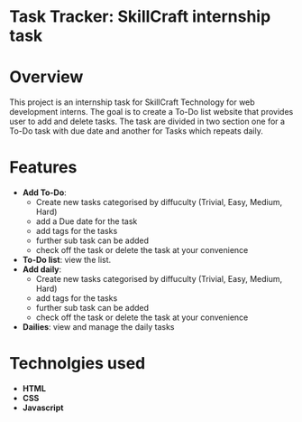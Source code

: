 # Task Tracker: SkillCraft internship task

# Overview
This project is an internship task for SkillCraft Technology for web development interns. 
The goal is to create a To-Do list website that provides user to add and delete tasks. The task are divided in two section one for a To-Do task with due date and another for Tasks which repeats daily. 

# Features
+ **Add To-Do**:
  + Create new tasks categorised by diffuculty (Trivial, Easy, Medium, Hard)
  + add a Due date for the task
  + add tags for the tasks
  + further sub task can be added
  + check off the task or delete the task at your convenience 
+ **To-Do list**: view the list.
+ **Add daily**:
  + Create new tasks categorised by diffuculty (Trivial, Easy, Medium, Hard)
  + add tags for the tasks
  + further sub task can be added
  + check off the task or delete the task at your convenience 
+ **Dailies**: view and manage the daily tasks

# Technolgies used

+ **HTML**
+ **CSS**
+ **Javascript**


